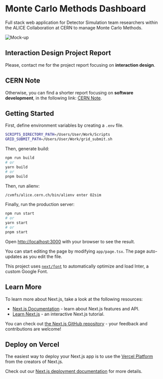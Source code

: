 # Monte Carlo Methods Dashboard

Full stack web application for Detector Simulation team researchers within the ALICE Collaboration at CERN to manage Monte Carlo Methods.

![Mock-up](https://mir-s3-cdn-cf.behance.net/project_modules/2800_opt_1/2736e0195579681.660fdd36d5fae.jpeg)

## Interaction Design Project Report 

Please, contact me for the project report focusing on **interaction design**.

## CERN Note

Otherwise, you can find a shorter report focusing on **software development**, in the following link: [CERN Note](https://cds.cern.ch/record/2882150?ln=en). 

## Getting Started

First, define environment variables by creating a ```.env``` file.

```bash
SCRIPTS_DIRECTORY_PATH=/Users/User/Work/Scripts
GRID_SUBMIT_PATH=/Users/User/Work/grid_submit.sh
```

Then, generate build:

```bash
npm run build
# or
yarn build
# or
pnpm build
```

Then, run alienv:

```bash
/cvmfs/alice.cern.ch/bin/alienv enter O2sim
```

Finally, run the production server:

```bash
npm run start
# or
yarn start
# or
pnpm start
```

Open [http://localhost:3000](http://localhost:3000) with your browser to see the result.

You can start editing the page by modifying `app/page.tsx`. The page auto-updates as you edit the file.

This project uses [`next/font`](https://nextjs.org/docs/basic-features/font-optimization) to automatically optimize and load Inter, a custom Google Font.

## Learn More

To learn more about Next.js, take a look at the following resources:

- [Next.js Documentation](https://nextjs.org/docs) - learn about Next.js features and API.
- [Learn Next.js](https://nextjs.org/learn) - an interactive Next.js tutorial.

You can check out [the Next.js GitHub repository](https://github.com/vercel/next.js/) - your feedback and contributions are welcome!

## Deploy on Vercel

The easiest way to deploy your Next.js app is to use the [Vercel Platform](https://vercel.com/new?utm_medium=default-template&filter=next.js&utm_source=create-next-app&utm_campaign=create-next-app-readme) from the creators of Next.js.

Check out our [Next.js deployment documentation](https://nextjs.org/docs/deployment) for more details.
